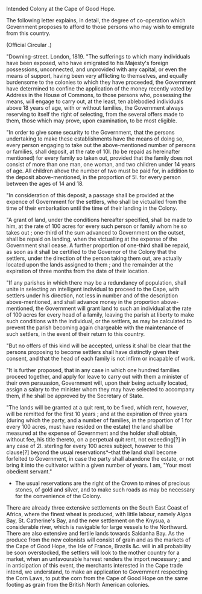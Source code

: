 Intended Colony at the Cape of Good Hope.The following letter explains, in detail, the degree of co-operation which Government proposes to afford to those persons who may wish to emigrate from this country.(Official Circular .)"Downing-street. London, 1819. "The sufferings to which many individuals have been exposed, who have emigrated to his Majesty's foreign possessions, unconnected, and unprovided with any capital, or even the means of support, having been very afflicting to themselves, and equally burdensome to the colonies to which they have proceeded, the Government have determined to confine the application of the money recently voted by Address in the House of Commons, to those persons who, possessing the means, will engage to carry out, at the least, ten ablebodied individuals above 18 years of age, with or without families, the Government always reserving to itself the right of selecting, from the several offers made to them, those which may prove, upon examination, to be most eligible."In order to give some security to the Government, that the persons undertaking to make these establishments have the means of doing so, every person engaging to take out the above-mentioned number of persons or families, shall deposit, at the rate of 10l. (to be repaid as hereinafter mentioned) for every family so taken out, provided that the family does not consist of more than one man, one woman, and two children under 14 years of age. All children ahove the number of two must be paid for, in addition to the deposit above-mentioned, in the proportion of 5l. for every person between the ages of 14 and 18."In consideration of this deposit, a passage shall be provided at the expence of Government for the settlers, who shall be victualled from the time of their embarkation until the time of their landing in the Colony."A grant of land, under the conditions hereafter specified, shall be made to him, at the rate of 100 acres for every such person or family whom he so takes out ; one-third of the sum advanced to Government on the outset, shall be repaid on landing, when the victualling at the expense of the Government shall cease. A further proportion of one-third shall be repaid, as soon as it shall be certified to the Governor of the Colony that the settlers, under the direction of the person taking them out, are actually located upon the lands assigned to them ; and the remainder at the expiration of three months from the date of their location."If any parishes in which there may be a redundancy of population, shall unite in selecting an intelligent individual to proceed to the Cape, with settlers under his direction, not less in number and of the description above-mentioned, and shall advance money in the proportion above-mentioned, the Government will grant land to such an individual at the rate of 100 acres for every head of a family, leaving the parish at liberty to make such conditions with the individual, or the settlers, as may be calculated to prevent the parish becoming again chargeable with the maintenance of such settlers, in the event of their return to this country."But no offers of this kind will be accepted, unless it shall be clear that the persons proposing to become settlers shall have distinctly given their consent, and that the head of each family is not infirm or incapable of work."It is further proposed, that in any case in which one hundred families proceed together, and apply for leave to carry out with them a minister of their own persuasion, Government will, upon their being actually located, assign a salary to the minister whom they may have selected to accompany them, if he shall be approved by the Secretary of State."The lands will be granted at a quit rent, to be fixed, which rent, however, will be remitted for the first 10 years ; and at the expiration of three years (during which the party, and a number of families, in the proportion of 1 for every 100 acres, must have resided on the estate) the land shall be measured at the expense of Government and the holder shall obtain, without fee, his title thereto, on a perpetual quit rent, not exceeding[?] in any case of 2l. sterling for every 100 acres subject, however to this clause[?] beyond the usual reservations*–that the land shall become forfeited to Government, in case the party shall abandone the estate, or not bring it into the cultivator within a given number of years. I am, "Your most obedient servant."* The usual reservations are the right of the Crown to mines of precious stones, of gold and silver, and to make such roads as may be necessary for the convenience of the Colony.There are already three extensive settlements on the South East Coast of Africa, where the finest wheat is produced, with little labour, namely Algoa Bay, St. Catherine's Bay, and the new settlement on the Knysua, a considerable river, which is navigable for large vessels to the Northward. There are also extensive and fertile lands towards Saldanha Bay. As the produce from the new colonists will consist of grain and as the markets of the Cape of Good Hope, the Isle of France, Brazils &c. will in all probability be soon overstocked, the settlers will look to the mother country for a market, when an unfavourable harvest renders the import necessary ; and in anticipation of this event, the merchants interested in the Cape trade intend, we understand, to make an application to Government respecting the Corn Laws, to put the corn from the Cape of Good Hope on the same footing as grain from the British North American colonies.